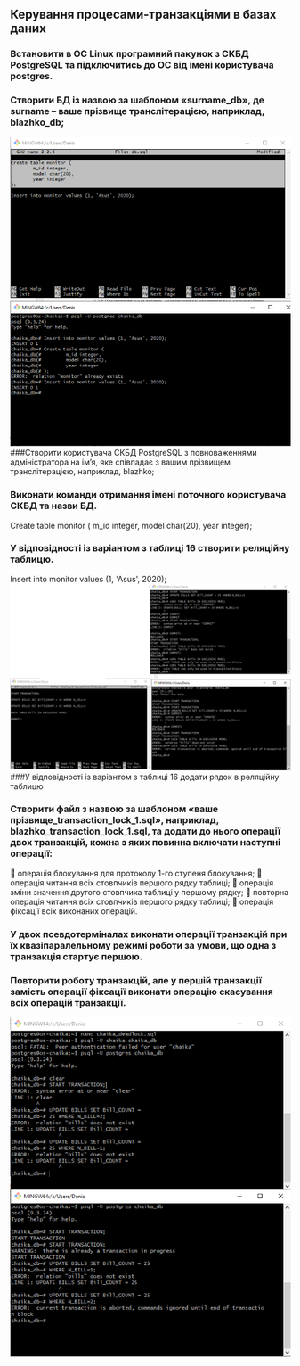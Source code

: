 ## Керування процесами-транзакціями в базах даних

### Встановити в ОС Linux програмний пакунок з СКБД PostgreSQL та підключитись до ОС від імені користувача postgres. 

### Створити БД із назвою за шаблоном  «surname_db», де surname – ваше прізвище транслітерацією, наприклад, blazhko_db; 
![image](https://github.com/oleksandrblazhko/ai-216-chajka/blob/Laboratory-work-11/Laboratory-work-11/2.2.1.jpg)
###Створити користувача СКБД PostgreSQL з повноваженнями адміністратора на ім’я, яке співпадає з вашим прізвищем транслітерацією, наприклад, blazhko; 
 
### Виконати команди отримання імені поточного користувача СКБД та назви БД. 
Create table monitor ( m_id integer,  model char(20), year integer); 

### У відповідності із варіантом з таблиці 16 створити реляційну таблицю. 
Insert into monitor values (1, 'Asus', 2020); 
![image](https://github.com/oleksandrblazhko/ai-216-chajka/blob/Laboratory-work-11/Laboratory-work-11/2.3.jpg)
###У відповідності із варіантом з таблиці 16 додати рядок в реляційну таблицю

### Створити файл з назвою за шаблоном «ваше прізвище_transaction_lock_1.sql», наприклад, blazhko_transaction_lock_1.sql, та додати до нього операції двох транзакцій, кожна з яких повинна включати наступні операції: 
	операція блокування для протоколу 1-го ступеня блокування; 
	операція читання всіх стовпчиків першого рядку таблиці; 
	операція зміни значення другого стовпчика таблиці у першому рядку; 
	повторна операція читання всіх стовпчиків першого рядку таблиці; 
	операція фіксації всіх виконаних операцій. 

### У двох псевдотерміналах виконати операції транзакцій при їх квазіпаралельному режимі роботи за умови, що одна з транзакція стартує першою. 

### Повторити роботу транзакцій, але у першій транзакції замість операції фіксації виконати операцію скасування всіх операцій транзакції. 
![image](https://github.com/oleksandrblazhko/ai-216-chajka/blob/Laboratory-work-11/Laboratory-work-11/2.4.jpg)
